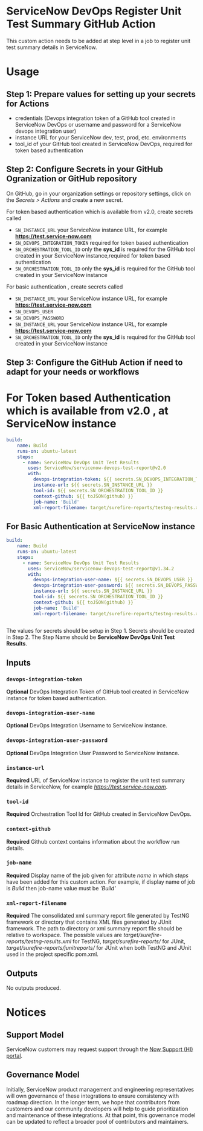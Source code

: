 # ServiceNow DevOps Register Unit Test Summary GitHub Action

This custom action needs to be added at step level in a job to register unit test summary details in ServiceNow.

# Usage
## Step 1: Prepare values for setting up your secrets for Actions
- credentials (Devops integration token of a GitHub tool created in ServiceNow DevOps or username and password for a ServiceNow devops integration user)
- instance URL for your ServiceNow dev, test, prod, etc. environments
- tool_id of your GitHub tool created in ServiceNow DevOps, required for token based authentication

## Step 2: Configure Secrets in your GitHub Ogranization or GitHub repository
On GitHub, go in your organization settings or repository settings, click on the _Secrets > Actions_ and create a new secret.

For token based authentication which is available from v2.0, create secrets called
- `SN_INSTANCE_URL` your ServiceNow instance URL, for example **https://test.service-now.com**
- `SN_DEVOPS_INTEGRATION_TOKEN` required for token based authentication
- `SN_ORCHESTRATION_TOOL_ID` only the **sys_id** is required for the GitHub tool created in your ServiceNow instance,required for token based authentication
- `SN_ORCHESTRATION_TOOL_ID` only the **sys_id** is required for the GitHub tool created in your ServiceNow instance

For basic authentication , create secrets called 
- `SN_INSTANCE_URL` your ServiceNow instance URL, for example **https://test.service-now.com**
- `SN_DEVOPS_USER`
- `SN_DEVOPS_PASSWORD`
- `SN_INSTANCE_URL` your ServiceNow instance URL, for example **https://test.service-now.com**
- `SN_ORCHESTRATION_TOOL_ID` only the **sys_id** is required for the GitHub tool created in your ServiceNow instance

## Step 3: Configure the GitHub Action if need to adapt for your needs or workflows
# For Token based Authentication which is available from v2.0 , at ServiceNow instance
```yaml
build:
    name: Build
    runs-on: ubuntu-latest
    steps:     
      - name: ServiceNow DevOps Unit Test Results
        uses: ServiceNow/servicenow-devops-test-report@v2.0
        with:
          devops-integration-token: ${{ secrets.SN_DEVOPS_INTEGRATION_TOKEN }}
          instance-url: ${{ secrets.SN_INSTANCE_URL }}
          tool-id: ${{ secrets.SN_ORCHESTRATION_TOOL_ID }}
          context-github: ${{ toJSON(github) }}
          job-name: 'Build'
          xml-report-filename: target/surefire-reports/testng-results.xml
```
## For Basic Authentication at ServiceNow instance
```yaml
build:
    name: Build
    runs-on: ubuntu-latest
    steps:
      - name: ServiceNow DevOps Unit Test Results
        uses: ServiceNow/servicenow-devops-test-report@v1.34.2
        with:
          devops-integration-user-name: ${{ secrets.SN_DEVOPS_USER }}
          devops-integration-user-password: ${{ secrets.SN_DEVOPS_PASSWORD }}
          instance-url: ${{ secrets.SN_INSTANCE_URL }}
          tool-id: ${{ secrets.SN_ORCHESTRATION_TOOL_ID }}
          context-github: ${{ toJSON(github) }}
          job-name: 'Build'
          xml-report-filename: target/surefire-reports/testng-results.xml
         
```
The values for secrets should be setup in Step 1. Secrets should be created in Step 2.
The Step Name should be **ServiceNow DevOps Unit Test Results**.

## Inputs
### `devops-integration-token`

**Optional**  DevOps Integration Token of GitHub tool created in ServiceNow instance for token based authentication. 

### `devops-integration-user-name`

**Optional**  DevOps Integration Username to ServiceNow instance.  

### `devops-integration-user-password`

**Optional**  DevOps Integration User Password to ServiceNow instance. 

### `instance-url`

**Required**  URL of ServiceNow instance to register the unit test summary details in ServiceNow, for example _https://test.service-now.com_.

### `tool-id`

**Required**  Orchestration Tool Id for GitHub created in ServiceNow DevOps.

### `context-github`

**Required**  Github context contains information about the workflow run details.

### `job-name`

**Required**  Display name of the job given for attribute _name_ in which _steps_ have been added for this custom action. For example, if display name of job is _Build_ then job-name value must be _'Build'_

### `xml-report-filename`

**Required**  The consolidated xml summary report file generated by TestNG framework or directory that contains XML files generated by JUnit framework. The path to directory or xml summary report file should be relative to workspace. The possible values are _target/surefire-reports/testng-results.xml_ for TestNG, _target/surefire-reports/_ for JUnit, _target/surefire-reports/junitreports/_ for JUnit when both TestNG and JUnit used in the project specific pom.xml.

## Outputs
No outputs produced.

# Notices

## Support Model

ServiceNow customers may request support through the [Now Support (HI) portal](https://support.servicenow.com/nav_to.do?uri=%2Fnow_support_home.do).

## Governance Model

Initially, ServiceNow product management and engineering representatives will own governance of these integrations to ensure consistency with roadmap direction. In the longer term, we hope that contributors from customers and our community developers will help to guide prioritization and maintenance of these integrations. At that point, this governance model can be updated to reflect a broader pool of contributors and maintainers.
